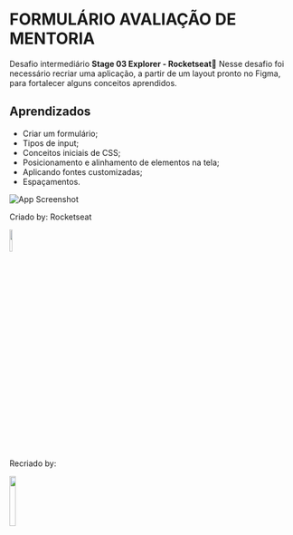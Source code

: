 # FORMULÁRIO AVALIAÇÃO DE MENTORIA

Desafio intermediário **Stage 03 Explorer - Rocketseat🚀**
Nesse desafio foi necessário recriar uma aplicação, a partir de um layout pronto no Figma, para fortalecer alguns conceitos aprendidos.

## Aprendizados

- Criar um formulário;
- Tipos de input;
- Conceitos iniciais de CSS;
- Posicionamento e alinhamento de elementos na tela;
- Aplicando fontes customizadas;
- Espaçamentos.

![App Screenshot](https://i.ibb.co/HpX5bfb/Sem-t-tulo.png)

Criado by: Rocketseat
<div>
  <img width='10%' src="https://cdn.worldvectorlogo.com/logos/rocketseat.svg" />
</div>


Recriado by:
<div>
  <img width='15%' src="https://i.ibb.co/BKyBjsw/C-pia-de-MR-ASILVA-removebg-preview.png" />
</div>

